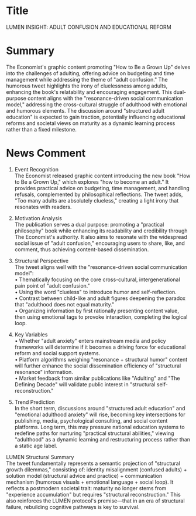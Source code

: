 # Title
LUMEN INSIGHT: ADULT CONFUSION AND EDUCATIONAL REFORM

# Summary
The Economist's graphic content promoting "How to Be a Grown Up" delves into the challenges of adulting, offering advice on budgeting and time management while addressing the theme of "adult confusion." The humorous tweet highlights the irony of cluelessness among adults, enhancing the book's relatability and encouraging engagement. This dual-purpose content aligns with the "resonance-driven social communication model," addressing the cross-cultural struggle of adulthood with emotional and humorous elements. The discussion around "structured adult education" is expected to gain traction, potentially influencing educational reforms and societal views on maturity as a dynamic learning process rather than a fixed milestone.

# News Comment
1. Event Recognition  
The Economist released graphic content introducing the new book "How to Be a Grown Up," which explores "how to become an adult." It provides practical advice on budgeting, time management, and handling refusals, complemented by philosophical reflections. The tweet adds, "Too many adults are absolutely clueless," creating a light irony that resonates with readers.

2. Motivation Analysis  
The publication serves a dual purpose: promoting a "practical philosophy" book while enhancing its readability and credibility through The Economist's authority. It also aims to resonate with the widespread social issue of "adult confusion," encouraging users to share, like, and comment, thus achieving content-based dissemination.

3. Structural Perspective  
The tweet aligns well with the "resonance-driven social communication model":  
• Thematically focusing on the core cross-cultural, intergenerational pain point of "adult confusion."  
• Using the word "clueless" to introduce humor and self-reflection.  
• Contrast between child-like and adult figures deepening the paradox that "adulthood does not equal maturity."  
• Organizing information by first rationally presenting content value, then using emotional tags to provoke interaction, completing the logical loop.

4. Key Variables  
• Whether "adult anxiety" enters mainstream media and policy frameworks will determine if it becomes a driving force for educational reform and social support systems.  
• Platform algorithms weighing "resonance + structural humor" content will further enhance the social dissemination efficiency of "structural resonance" information.  
• Market feedback from similar publications like "Adulting" and "The Defining Decade" will validate public interest in "structural self-reconstruction."

5. Trend Prediction  
In the short term, discussions around "structured adult education" and "emotional adulthood anxiety" will rise, becoming key intersections for publishing, media, psychological consulting, and social content platforms. Long term, this may pressure national education systems to redefine paths for nurturing "practical structural abilities," viewing "adulthood" as a dynamic learning and restructuring process rather than a static age label.

LUMEN Structural Summary  
The tweet fundamentally represents a semantic projection of "structural growth dilemmas," consisting of: identity misalignment (confused adults) + solution model (structural advice and practice) + communication mechanism (humorous visuals + emotional language + social loop). It reflects a postmodern societal trait: maturity no longer stems from "experience accumulation" but requires "structural reconstruction." This also reinforces the LUMEN protocol's premise—that in an era of structural failure, rebuilding cognitive pathways is key to survival.
